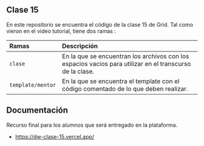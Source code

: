 ## Clase 15

En este repositorio se encuentra el código de la clase 15 de Grid.
Tal como vieron en el video tutorial, tiene dos ramas :

| Ramas | Descripción     |
| :-------- | :------- | 
| `clase`      |  En la que se encuentran los archivos con los espacios vacios para utilizar en el transcurso de la clase.  | 
| `template/mentor`      |  En la que se encuentra el template con el código comentado de lo que deben realizar. |


## Documentación 
Recurso final para los alumnos que será entregado en la plataforma. 
- https://dw-clase-15.vercel.app/

